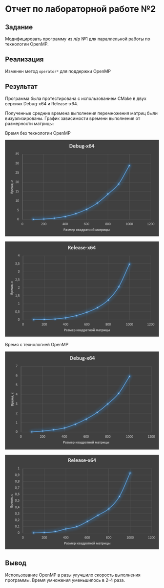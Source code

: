 # Отчет по лабораторной работе №2

## Задание

Модифицировать программу из л/р №1 для параллельной работы по
технологии OpenMP.

## Реализация
Изменен метод `operator*` для поддержки OpenMP

## Результат
Программа была протестирована с использованием CMake в двух версиях Debug-x64 и Release-x64.

Полученные средние времена выполнения перемножения матриц были визуализированы. График зависимости времени выполнения от размерности матрицы:

Время без технологии OpenMP

![График 1, Debug-x64](https://github.com/Quyntrd/parallelprogramming/blob/main/lab1/Graph_1.png)

![График 2, Release-x64](https://github.com/Quyntrd/parallelprogramming/blob/main/lab1/Graph_2.png)

Время с технологией OpenMP

![График 3, Debug-x64](https://github.com/Quyntrd/parallelprogramming/blob/lab2/lab2/Graph_1.png)

![График 4, Release-x64](https://github.com/Quyntrd/parallelprogramming/blob/lab2/lab2/Graph_2.png)
## Вывод
Использование OpenMP в разы улучшило скорость выполнения программы. Время умножения уменьшилось в 2-4 раза. 
